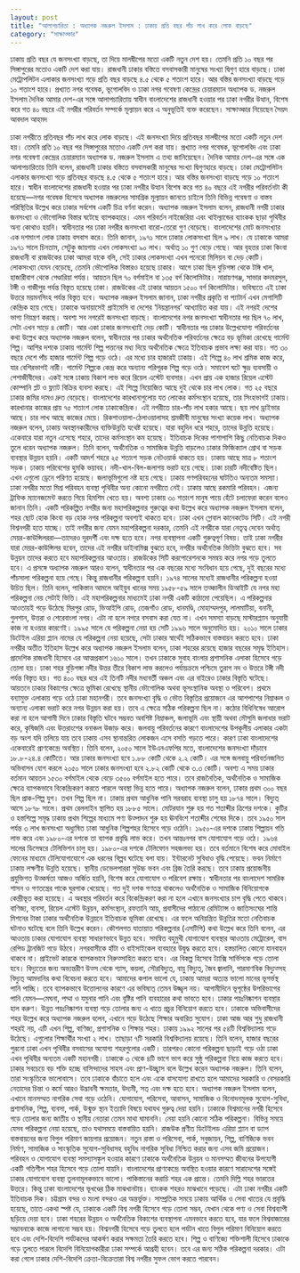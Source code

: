 ```yaml
---
layout: post
title: "আলাপচারিতা : অধ্যাপক নজরুল ইসলাম : ঢাকায় প্রতি বছর পাঁচ লাখ করে লোক বাড়ছে"
category: "সাক্ষাত্কার"
---
```

ঢাকায় প্রতি বছর যে জনসংখ্যা বাড়ছে, তা দিয়ে মালদ্বীপের মতো একটি নতুন দেশ হয়। তেমনি প্রতি ১০ বছর পর সিঙ্গাপুরের মতোও একটি দেশ করা যায়। রাজধানী ঢাকার বস্তিতে বসবাসকারী মানুষের সংখ্যা দ্বিগুণ হারে বাড়ছে। ঢাকা মেট্রোপলিটন এলাকার জনসংখ্যা গড়ে প্রতি বছর বাড়ছে ৪.৫ থেকে ৫ শতাংশ হারে। আর বস্তির জনসংখ্যা বাড়ছে গড়ে ১০ শতাংশ হারে।
প্রখ্যাত নগর গবেষক, ভূগোলবিদ ও ঢাকা নগর গবেষণা কেন্দ্রের চেয়ারম্যান অধ্যাপক ড. নজরুল ইসলাম দৈনিক আমার দেশ-এর সঙ্গে আলাপচারিতায় স্বাধীন বাংলাদেশের রাজধানী হওয়ার পর ঢাকা নগরীর উত্থান, বিশেষ করে গত ৪০ বছরে এই নগরীর পরিবর্তন সম্পর্কে মূল্যায়ন করে এ অনুভূতিই ব্যক্ত করেছেন।
সাক্ষাত্কার নিয়েছেন সৈয়দ আবদাল আহমদ

ঢাকা নগরীতে প্রতিবছর পাঁচ লাখ করে লোক বাড়ছে। এই জনসংখ্যা দিয়ে প্রতিবছর মালদ্বীপের মতো একটি নতুন দেশ হয়। তেমনি প্রতি ১০ বছর পর সিঙ্গাপুরের মতোও একটি দেশ করা যায়।
প্রখ্যাত নগর গবেষক, ভূগোলবিদ এবং ঢাকা নগর গবেষণা কেন্দ্রের চেয়ারম্যান অধ্যাপক ড. নজরুল ইসলাম এ তথ্য জানিয়েছেন। দৈনিক আমার দেশ-এর সঙ্গে এক আলাপচারিতায় তিনি বলেন, রাজধানী ঢাকার বস্তিতে বসবাসকারী মানুষের সংখ্যা দ্বিগুণহারে বাড়ছে। ঢাকা মেট্রোপলিটন এলাকার জনসংখ্যা গড়ে প্রতিবছর বাড়ছে ৪.৫ থেকে ৫ শতাংশ হারে। আর বস্তির জনসংখ্যা বাড়ছে গড়ে ১০ শতাংশ হারে।
স্বাধীন বাংলাদেশের রাজধানী হওয়ার পর ঢাকা নগরীর উত্থান বিশেষ করে গত ৪০ বছরে এই নগরীর পরিবর্তনটা কী হয়েছে—নগর গবেষক হিসেবে অধ্যাপক নজরুলের সামগ্রিক মূল্যায়ন জানতে চাইলে তিনি বিভিন্ন গবেষণা ও বাস্তব পরিস্থিতির উল্লেখ করে ঢাকার সর্বশেষ একটি চিত্র বর্ণনা করেন।
অধ্যাপক নজরুল ইসলাম বলেন, রাজধানী নগরী ঢাকার জনসংখ্যা ও ভৌগোলিক বিস্তার ঘটেছে ব্যাপকহারে। এমন পরিবর্তন নাইজেরিয়া এবং থাইল্যান্ডের ব্যাংকক ছাড়া পৃথিবীর অন্য কোথাও হয়নি। স্বাধীনতার পর ঢাকা নগরীর জনসংখ্যা বারো-তেরো গুণ বেড়েছে। বাংলাদেশের মোট জনসংখ্যার এক দশমাংশ লোক ঢাকায় বসবাস করে। তিনি জানান, ১৯৭১ সালে ঢাকার লোকসংখ্যা ছিল ৯ লাখ। যে ঢাকাকে আমরা ১৯৭১ সালে চিনতাম, সেটুকু জায়গায় এখন লোকসংখ্যা ৯০ লাখ। অর্থাত্ ১০ গুণ বেড়ে গেছে। আর বৃহত্তর ঢাকা কিংবা রাজধানী বা রাজউকের ঢাকা আমরা যাকে বলি, সেই ঢাকার লোকসংখ্যা এখন পনেরো মিলিয়ন বা দেড় কোটি। লোকসংখ্যা যেমন বেড়েছে, তেমনি ভৌগোলিক বিস্তারও হয়েছে ঢাকার। আগে ঢাকা ছিল বুড়িগঙ্গা থেকে টঙ্গি খাল, হাজারীবাগ থেকে গেণ্ডারিয়া পর্যন্ত। আয়তন ছিল ৭০ বর্গমাইল বা ১৩৫ বর্গ কিলোমিটার। নারায়ণগঞ্জ, সাভার কদমরসুল, টঙ্গী ও গাজীপুর পর্যন্ত বিস্তৃত হয়েছে ঢাকা। রাজউকের এই ঢাকার আয়তন ১৫০০ বর্গ কিলোমিটার। ভবিষ্যতে এই ঢাকা উত্তরে ময়মনসিংহ পর্যন্ত বিস্তৃত হবে।
অধ্যাপক নজরুল ইসলাম জানান, ঢাকা নগরীর প্রকৃতি বা প্যাটার্ন এখন মেগাসিটি কেন্দ্রিক হয়ে গেছে। ঢাকাকে অনায়াসেই প্রাইমেসি বা দেশের ‘নিয়ন্ত্রানগর’ আখ্যায়িত করা যায়। এই নগরই দেশের ভাগ্য নিয়ন্ত্রণ করছে। অবশ্য সব নগরেই জনসংখ্যা বাড়ছে। বাংলাদেশের নগর জনসংখ্যা স্বাধীনতার পর ছিল ৭০ লাখ, সেটা এখন সাড়ে ৪ কোটি। আর একা ঢাকার জনসংখ্যাই দেড় কোটি।
স্বাধীনতার পর ঢাকার উল্লেখযোগ্য পরিবর্তনের কথা উল্লেখ করে অধ্যাপক নজরুল বলেন, স্বাধীনতার পর ঢাকার অর্থনৈতিক পরিবর্তনের ক্ষেত্রে বড় ভূমিকা রেখেছে গার্মেন্ট শিল্প। আশির দশকে ঢাকায় গার্মেন্ট শিল্প পত্তনের মধ্য দিয়ে অর্থনৈতিক ক্ষেত্রে ইতিবাচক প্রভাব লক্ষ্য করা যায়। গত ৩০ বছরে দেশে পাঁচ হাজার গার্মেন্ট শিল্প গড়ে ওঠে। এর মধ্যে চার হাজারই ঢাকায়। এই শিল্পে ৪০ লাখ শ্রমিক কাজ করে, যার বেশিরভাগই নারী। গার্মেন্ট শিল্পকে কেন্দ্র করে অন্যান্য পরিপূরক শিল্প গড়ে ওঠে। সমাবেশ ঘটে ক্ষুদ্র ব্যবসায়ী ও পেশাজীবীদের। একই সঙ্গে ঢাকায় বিকাশ লাভ করে রিয়েল এস্টেট ব্যবসার। এখন প্রায় এক হাজার রিয়েল এস্টেট কোম্পানি প্লট ও ফ্ল্যাট বিক্রির ব্যবসা করছে। এই শিল্পে নিয়োজিত আছে দুই থেকে চার লাখ লোক। গত ২৫ বছরে ঢাকার জমির দামও দ্রুত বেড়েছে। বাংলাদেশের কারখানাগুলোয় যত লোকের কর্মসংস্থান হয়েছে, তার সিংহভাগই ঢাকায়। কারখানার কাজের প্রায় ৭৫ শতাংশ লোক ঢাকাকেন্দ্রিক। এই নগরীতে চার-পাঁচ লাখ হকার আছে। ছয় লাখ ড্রাইভার আছে। চার লাখ আছে কাজের মেয়ে। রিকশাওয়ালা-ঠেলাওয়ালাসহ শ্রমজীবী মানুষের সংখ্যা কয়েক লাখ। অধ্যাপক নজরুল বলেন, ঢাকায় অবস্থানকারীদের ব্যক্তিউন্নতি যথেষ্ট হয়েছে। যারা বহুদিন ধরে শহরে, তাদের উন্নতি হয়েছে। একেবারে যারা নতুন এসেছে শহরে, তাদের কর্মসংস্থান কম হয়েছে।
ইতিবাচক দিকের পাশাপাশি কিছু নেতিবাচক দিকও তুলে ধরেন অধ্যাপক নজরুল। তিনি বলেন, অর্থনৈতিক ও সামাজিক উন্নতি বাড়লেও ঢাকার ফিজিক্যাল গ্রোথ বা সড়ক ব্যবস্থার উন্নয়ন হয়নি। একটি আদর্শ শহরে ২৫ শতাংশ সড়ক নেটওয়ার্ক থাকতে হয়। ঢাকায় আছে মাত্র ৮ শতাংশ সড়ক। ঢাকায় পরিবেশের হুমকি ভয়াবহ। নদী-খাল-বিল-জলাশয় ভরাট হয়ে গেছে। ঢাকা চারটি নদীবেষ্টিত ছিল। এখন এগুলো ড্রেনে পরিণত হয়েছে। জলাভূমিগুলো নষ্ট হয়ে গেছে। ঢাকায় গণপরিবহনের ঘাটতিও অন্যতম সমস্যা। ঢাকা নগরীর মতো মিশ্র পরিবহন ব্যবস্থা পৃথিবীর অন্য কোনো নগরীতে নেই। ঢাকায় আছে রকমারি পরিবহন। এজন্য ট্রাফিক ম্যানেজমেন্ট করতে গিয়ে হিমশিম খেতে হয়। অবশ্য ঢাকায় ৩০ শতাংশ মানুষ পায়ে হেঁটে চলাফেরা করেন বলেও জানান তিনি।
একটি পরিকল্পিত নগরীর জন্য মহাপরিকল্পনার গুরুত্বের কথা উল্লেখ করে অধ্যাপক নজরুল ইসলাম বলেন, শহর ছোট হোক কিংবা বড় হোক নগর পরিকল্পনা অবশ্যই থাকতে হবে। ঢাকা এখন গ্লোবাল কানেকটেড সিটি। এই নগরী বিশ্বনগরী হতে যাচ্ছে। তাই নগরীর জন্য যেমন মহাপরিকল্পনা দরকার, তেমনি এই নগরীকে যারা নেতৃত্ব দেবেন অর্থাত্ মেয়র-কাউন্সিলররা—তাদেরও দূরদর্শী এবং দক্ষ হতে হবে। নগর ব্যবস্থাপনা একটি গুরুত্বপূর্ণ বিষয়। তাই ঢাকা নগরীর যারা মেয়র-কাউন্সিলর হবেন, তাদের এই নগরীর ডাইনামিক্স বুঝতে হবে, নগরীর অর্থনৈতিক ভিত্তিটা বুঝতে হবে। সব উন্নয়ন তাদের করতে হবে মহাপরিকল্পনার আওতায়।
রাজউকের সিটি করপোরেশনকে সমন্বয় করে নগর গড়ে তুলতে হবে। এ প্রসঙ্গে অধ্যাপক নজরুল আরও বলেন, স্বাধীনতার পর এক বছরের মধ্যে সংবিধান হয়ে গেছে, দুই বছরের মধ্যে পাঁচসালা পরিকল্পনা হয়ে গেছে। কিন্তু রাজধানীর পরিকল্পনা হয়নি। ১৯৭৪ সালের মধ্যেই রাজধানীর পরিকল্পনা হওয়া উচিত ছিল। তিনি বলেন, পাকিস্তান আমলে আইয়ুব খানের সময় ১৯৫৮-৫৯ সালে তত্কালীন ডিআইটি যে নগর মহা পরিকল্পনা নেয় সেটাই ভিত্তি। এই মহাপরিকল্পনার মাধ্যমেই ঢাকা নগরী একটি কাঠামো পেয়েছিল। এ পরিকল্পনার আওতায়ই গড়ে উঠেছে মিরপুর রোড, ভিআইপি রোড, তেজগাঁও রোড, ধানমণ্ডি, মোহাম্মদপুর, লালমাটিয়া, বনানী, গুলশান, উত্তরা ও শেরেবাংলা নগর। এটা না হলে নগরে বসবাস করা যেত না। এখন সমস্যা বাড়ছে মাস্টারপ্ল্যান অনুযায়ী কাজ না হওয়ার কারণেই। ১৯৯৫ সালে যে পরিকল্পনা নেয়া হয় সেটি ১৯৯৬ সালে অনুমোদিত হয়। ২০১০ সালে ঢাকার ডিটেইল এরিয়া প্ল্যান নামের যে পরিকল্পনা নেয়া হয়েছে, সেটা ঢাকার স্বার্থেই সঠিকভাবে বাস্তবায়ন করতে হবে।
ঢাকা নগরীর অতীত ইতিহাস উল্লেখ করে অধ্যাপক নজরুল ইসলাম বলেন, ঢাকা শহরের রয়েছে হাজার বছরের সমৃদ্ধ ইতিহাস। প্রাদেশিক রাজধানী হিসেবে এর আত্মপ্রকাশ ১৬১০ সালে। তখন ঢাকাকে সুবাহ বাংলার প্রশাসনিক এলাকা হিসেবে গড়ে তোলা হয়। ঢাকা শহর বুড়িগঙ্গা নদীর উত্তর তীরে বিকাশ লাভ করলেও পর্যায়ক্রমে পশ্চিমে তুরাগ নদ ও উত্তরে টঙ্গী নদী পর্যন্ত বিস্তৃত হয়। গত ৪০০ বছর ধরে এই তিনটি নদীর মধ্যবর্তী অঞ্চল এবং এর বাইরেও ঢাকার বিস্তৃতি ঘটেছে। আয়তনে ঢাকার বিকাশের ক্ষেত্রে ভূমিকা রেখেছে স্থানীয় ভৌগোলিক অথবা ভূসংস্থানিক অবস্থা ও পরিবেশ।
প্রথমে বন্যামুক্ত এলাকায় গড়ে ওঠে ঢাকা মহানগরী। তবে জনসংখ্যা বৃদ্ধি ও ভৌত বিস্তৃতির প্রয়োজনে এর আশপাশের নিম্নাঞ্চল ও অন্যান্য এলাকা ভরাট করে নগর উন্নয়ন করা হয়। তবে এ ক্ষেত্রে সঠিক পরিকল্পনা ছিল না। কঠোর বিধিনিষেধ আরোপ করা না হলে আগামী দিনে ঢাকার বিস্তৃতি ঘটবে সম্ভবত অবশিষ্ট নিম্নাঞ্চল, জলাভূমি এবং স্থায়ী অথবা মৌসুমি জলাধার ভরাট করে, কৃষিজমি এবং উত্তরাংশের বনাঞ্চল উজাড় করে।
জলবায়ু পরিবর্তনের কারণে বাংলাদেশের উপকূলীয় এলাকার একটা বড় অংশ যদি তলিয়ে যায় তবে ঢাকায় এসব স্থানান্তরিত লোকজন এসে বসতি গড়তে পারে। কারণ ঢাকা বাংলাদেশের একেবারেই প্রাণকেন্দ্রে অবস্থিত।
তিনি বলেন, ২০৫০ সালে ইউএনএফপির মতে, বাংলাদেশের জনসংখ্যা দাঁড়াবে ১৮.৮-২৪.৪ কোটিতে। আর ঢাকার জনসংখ্যা হবে ১.৮৮ কোটি থেকে ২.২ কোটি। এর সঙ্গে জলবায়ু পরিবর্তনজনিত অভিবাসন যোগ করলে ২০৫০ সালে ঢাকার জনসংখ্যা হবে ২.৮২ কোটি থেকে ৩.৩ কোটি। অবশ্য এ সময় ঢাকার বর্তমান আয়তন ১৫৩০ বর্গমাইল থেকে বেড়ে ৩৫০০ বর্গমাইল হতে পারে। তবে রাজনৈতিক, অর্থনৈতিক ও সামাজিক ক্ষেত্রে ব্যাপকভাবে বিকেন্দ্রিকরণ করতে পারলে অবস্থা ভিন্ন হতে পারে।
অধ্যাপক নজরুল বলেন, ঢাকার প্রথম ৩০০ বছর ছিল প্রাক-শিল্প যুগ। তখন শিল্প ছিল না। ঢাকায় প্রথম আধুনিক পানি সরবরাহ ব্যবস্থা চালু হয় ১৮৭৪ সালে। বিদ্যুত্ আসে ১৮৭৮ সালে। প্রথম রেললাইন স্থাপিত হয় ১৮৮৫ সালে। মোটরযান শুরু হয় গত শতাব্দীর ত্রিশের দশকে। কুটির ও হস্তশিল্পে সমৃদ্ধ ঢাকায় প্রথম শিল্পের মাধ্যমে পণ্য উত্পাদন শুরু হয় ঊনবিংশ শতাব্দীর শেষের দিকে। তবে ১৯৫০ সাল পর্যন্ত ৩ লাখ জনসংখ্যা অধ্যুষিত ঢাকা আধুনিক শিল্পশহর হিসেবে গড়ে ওঠেনি। ১৯৫০-এর দশকে ঢাকায় শিল্পায়ন গতি লাভ করে এবং ১৯৮০-এর দশকে তা ব্যাপক প্রবৃদ্ধি লাভ করে। তখন আন্তঃনগর বাস যোগাযোগ গড়ে ওঠে। ১৯৬৪ সালের ডিসেম্বরে টেলিভিশন চালু হয়। ১৯৮০-এর দশকে টেলিফোন সহজলভ্য হয়। তবে বর্তমানে বিশেষ করে মোবাইল ফোনের মাধ্যমে টেলিযোগাযোগে এক ধরনের বিল্পব ঘটেছে বলা যায়। ইন্টারনেট সুবিধাও বৃদ্ধি পেয়েছে।
ভবন নির্মাণে ঢাকায় লক্ষণীয় উন্নতি হয়েছে। স্থানীয় ডেভেলপাররা সুউচ্চ ভবন এবং ব্রিজ তৈরি করছে। তবে ঢাকায় প্রয়োজনীয় প্রযুক্তিগত উত্কর্ষতা আজও অর্জিত হয়নি, বিশেষ করে যোগাযোগ ও পরিবেশ রক্ষায়। স্বাধীনতার পর বাংলাদেশ সামরিক শাসন ও গণতন্ত্রের পাকে ঘুরপাক খেয়েছে। গত দুই দশক গণতন্ত্র থাকলেও অর্থনৈতিক ও সামাজিক বিনিয়োগকে কেন্দ্রীভূত করা হয়েছে। এ অবস্থার পরিবর্তন করে বিকেন্দ্রিকরণ করা না হলে এখানে জনসংখ্যার চাপ বৃদ্ধি পেতে থাকবে।
বাণিজ্য, ব্যবসা, রিয়েল এস্টেট উন্নয়ন, কর্মসংস্থান, রফতানি আয়, প্রবাসীদের পাঠানো রেমিট্যান্স ও জাতিসংঘের শান্তি মিশনের টাকা ঢাকার অর্থনৈতিক উন্নয়নে ইতিবাচক ভূমিকা রেখেছে। এর ফলে অনিয়ন্ত্রিত উন্নতির মতো নেতিবাচক ঘটনাও ঘটেছে বলে তিনি উল্লেখ করেন।
কৌশলগত যাতায়াত পরিকল্পনার (এসটিপি) কথা উল্লেখ করে তিনি বলেন, এর আওতায় ঢাকার যোগাযোগ ব্যবস্থা সাধারণভাবে উন্নত হবে। সমন্বিত বহুমুখী যোগাযোগ ব্যবস্থার আওতায় মেট্রোরেল, বাস রেপিড ট্রানজিট গড়ে উঠবে। নগরবাসীকে হাঁটা ও বাইসাইকেল ব্যবহারে উদ্বুদ্ধ করতে হবে। হস্তচালিত কোনো যানবাহন থাকবে না। প্রাইভেট কারকে ব্যাপকভাবে নিরুত্সাহিত করতে হবে। এর বিকল্প হিসেবে ট্যাক্সি সার্ভিসকে গড়ে তোলা হবে।
বিদ্যুতের জন্য অভ্যন্তরীণ উত্স থেকে গ্যাস, কয়লা, সৌরবিদ্যুত্, বায়ু বিদ্যুত্, জৈব জ্বালানি, পারমাণবিক বিদ্যুত্সহ বিদ্যুত্ আমদানির কথা বিবেচনা করতে হবে। আমাদের কপাল ভালো যে, ঢাকায় আমরা অত্যন্ত ভালো মানের ভূগর্ভস্থ পানি পাচ্ছি। তবে ব্যাপকভাবে উত্তোলনের কারণে এর ভবিষ্যত্ তেমন উজ্জ্বল নয়। আগামীদিনে ভূপৃষ্ঠের উপরিভাগের পানি যেমন—মেঘনা, পদ্মা ও যমুনার পানি এবং বৃষ্টির পানি ব্যবহারের কথা ভাবতে হবে। ঢাকার পয়ঃনিষ্কাশন ব্যবস্থার হাল করুণ। উন্নত পয়ঃনিষ্কাশন ব্যবস্থা গড়ে তোলার জন্য এ খাতে প্রচুর বিনিয়োগ করতে হবে।
ঢাকাকে অভিবাসীদের শহর উল্লেখ করে অধ্যাপক নজরুল বলেন, এখানে গড়ে উঠেছে শিক্ষার অবারিত সুযোগ। ঢাকা আজ আর শুধু রাজধানী শহরই নয়, এটি এখন শিল্প, বাণিজ্য, প্রশাসনিক ও শিক্ষার শহর। ঢাকায় ১৯৯২ সালের পর ৫৪টি বিশ্ববিদ্যালয় গড়ে উঠেছে। এগুলোর শিক্ষার্থীর সংখ্যা ২ লাখ। তাছাড়া ৭টি সরকারি বিশ্ববিদ্যালয় রয়েছে।
তিনি বলেন, হাজার বছরের পুরনো ঢাকা এখন পৃথিবীর বসবাসের অযোগ্য শহরগুলোর একটি। তারপরও কোনো পরিকল্পনা ছাড়াই গড়ে ওঠা ঢাকা এখন পৃথিবীর অন্যতম একটি মহানগরী। ঢাকাকে ৩ থেকে ৪টি ভাগে ভাগ করে সুষ্ঠু পরিকল্পনা নিয়ে কাজ করতে হবে।
ঢাকার সবচেয়ে বড় শক্তি হচ্ছে বাসিন্দাদের সাহস এবং প্রাণ-উচ্ছ্বাস বলে উল্লেখ করেন অধ্যাপক নজরুল। তিনি বলেন, তারা সংস্কৃতিকে ভালোবাসে। তবে ঢাকাকে বাঁচাতে হলে এবং একে বাসযোগ্য রাখতে হলে আমাদের সরকারি ও বেসরকারি নেতাদের চিন্তা ও কর্মে আরও উদ্ভাবনী ক্ষমতার, উদ্যমী, সত্ এবং দক্ষ হতে হবে।
অধ্যাপক নজরুল ইসলাম বলেন, এখানে মানসম্মত নাগরিক সেবা গড়ে ওঠেনি। যোগাযোগ, পরিসেবা, আবাসন, সামাজিক ও বিনোদনমূলক সুযোগ-সুবিধা, প্রশাসনিক, শিল্প, ব্যবসা, পার্ক, উন্মুক্ত স্থান ইত্যাদি বিষয়ে যথাযথ গুরুত্ব দেয়া হয়নি। ঢাকাকে বিশ্বমানের নগরী হিসেবে গড়ে তোলার জন্য জাতীয় ও স্থানীয় নেতারা তেমন মাথা ঘামাননি। নেয়া হয়নি কোনো সঠিক পরিকল্পনা। বিভিন্ন সময়ে যেসব পরিকল্পনা নেয়া হয়েছে, তাও যথাসময়ে বাস্তবায়িত হয়নি।
রাজউক প্রণীত ডিটেইলড এরিয়া প্ল্যান বা ড্যাপ বাস্তবায়নের জন্য বিপুল পরিমাণ জায়গার প্রয়োজন। নতুন রাস্তা ও পরিসেবা, পার্ক, সবুজায়ন, শিল্প, বাণিজ্যিক ভবন নির্মাণ, সামাজিক ও সাংস্কৃতিক সুযোগ-সুবিধাসহ বহুবিধ নাগরিক সুবিধা নিশ্চিত করার জন্য এসব জমি প্রয়োজন। পরিবহন ও যোগাযোগ ব্যবস্থা সমস্যাসঙ্কুল হওয়ার কারণে ঢাকাকে অর্থনৈতিক উন্নয়ন ও মানসম্মত জীবনের উপযোগী একটি গতিশীল শহর হিসেবে গড়ে তোলা যায়নি।
বাংলাদেশের প্রাণকেন্দ্রে অবস্থিত হওয়ার কারণে সারাদেশের সঙ্গেই ঢাকার যোগাযোগ ব্যবস্থা তুলনামূলকভাবে ভালো। পাকিস্তানের করাচি শহর এক প্রান্তে। তেমনি দিল্লি শহর ভারতের উত্তরে। কিন্তু ঢাকা বাংলাদেশের ভূখণ্ডের ঠিক মাঝখানটায়। ব্যাংকক শহরও মাঝখানে পড়েছে। এটা ঢাকা নগরীর একটি ইতিবাচক দিক। চট্টগ্রাম বন্দর ও মংলা বন্দরও এর অন্তর্ভুক্ত। সাম্প্রতিক সময়ে ঢাকায় আর্থিক ও সেবা খাতের যে প্রবৃদ্ধি হয়েছে, তাতে একথা স্পষ্ট যে, ঢাকাকে একটি বিশ্ব নগরী হিসেবে গড়ে তোলা সম্ভব, যেখান থেকে পণ্য ও সেবা বিশ্বব্যাপী ছড়িয়ে দেয়া হবে। ঢাকা শহরের উন্নয়ন ও অর্থনৈতিক বিকাশের ব্যবস্থাপনা এমনভাবে করতে হবে, যার ফলে বিশ্ববাজারের সম্ভাবনাকে কাজে লাগানো সম্ভব হয়।
বিশ্বনগরী হিসেবে গড়ে তুলতে হলে পর্যটন খাতে বিপুল পরিমাণ বিনিয়োগ করতে হবে এবং দেশি-বিদেশি পর্যটকদের আকর্ষণ করার সক্ষমতা তৈরি করতে হবে। শিল্প ও বাণিজ্যে শক্তিশালী হিসেবে ঢাকাকে গড়ে তুলতে পারলে বিদেশি বিনিয়োগকারীরা ঢাকা সম্পর্কে আগ্রহী হবেন। তবে এর জন্য সঠিক পরিকল্পনা দরকার। এটা করা গেলে ঢাকার দেশি-বিদেশি ক্রেতা-বিক্রেতারা বিশ্ব নগরীর সুফল ভোগ করতে পারবেন।
